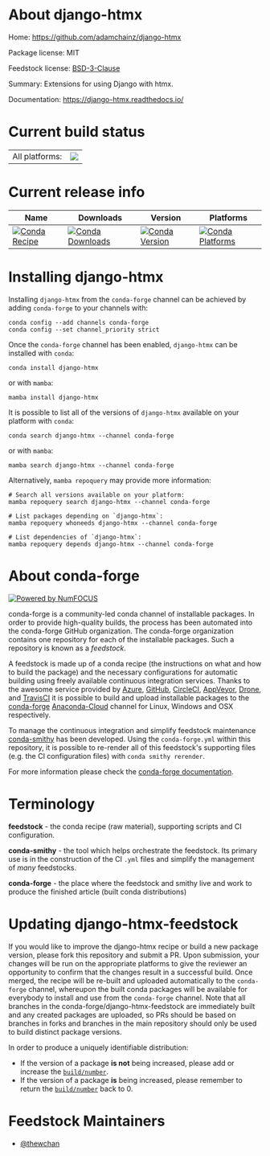 About django-htmx
=================

Home: https://github.com/adamchainz/django-htmx

Package license: MIT

Feedstock license: [BSD-3-Clause](https://github.com/conda-forge/django-htmx-feedstock/blob/main/LICENSE.txt)

Summary: Extensions for using Django with htmx.

Documentation: https://django-htmx.readthedocs.io/

Current build status
====================


<table><tr><td>All platforms:</td>
    <td>
      <a href="https://dev.azure.com/conda-forge/feedstock-builds/_build/latest?definitionId=17341&branchName=main">
        <img src="https://dev.azure.com/conda-forge/feedstock-builds/_apis/build/status/django-htmx-feedstock?branchName=main">
      </a>
    </td>
  </tr>
</table>

Current release info
====================

| Name | Downloads | Version | Platforms |
| --- | --- | --- | --- |
| [![Conda Recipe](https://img.shields.io/badge/recipe-django--htmx-green.svg)](https://anaconda.org/conda-forge/django-htmx) | [![Conda Downloads](https://img.shields.io/conda/dn/conda-forge/django-htmx.svg)](https://anaconda.org/conda-forge/django-htmx) | [![Conda Version](https://img.shields.io/conda/vn/conda-forge/django-htmx.svg)](https://anaconda.org/conda-forge/django-htmx) | [![Conda Platforms](https://img.shields.io/conda/pn/conda-forge/django-htmx.svg)](https://anaconda.org/conda-forge/django-htmx) |

Installing django-htmx
======================

Installing `django-htmx` from the `conda-forge` channel can be achieved by adding `conda-forge` to your channels with:

```
conda config --add channels conda-forge
conda config --set channel_priority strict
```

Once the `conda-forge` channel has been enabled, `django-htmx` can be installed with `conda`:

```
conda install django-htmx
```

or with `mamba`:

```
mamba install django-htmx
```

It is possible to list all of the versions of `django-htmx` available on your platform with `conda`:

```
conda search django-htmx --channel conda-forge
```

or with `mamba`:

```
mamba search django-htmx --channel conda-forge
```

Alternatively, `mamba repoquery` may provide more information:

```
# Search all versions available on your platform:
mamba repoquery search django-htmx --channel conda-forge

# List packages depending on `django-htmx`:
mamba repoquery whoneeds django-htmx --channel conda-forge

# List dependencies of `django-htmx`:
mamba repoquery depends django-htmx --channel conda-forge
```


About conda-forge
=================

[![Powered by
NumFOCUS](https://img.shields.io/badge/powered%20by-NumFOCUS-orange.svg?style=flat&colorA=E1523D&colorB=007D8A)](https://numfocus.org)

conda-forge is a community-led conda channel of installable packages.
In order to provide high-quality builds, the process has been automated into the
conda-forge GitHub organization. The conda-forge organization contains one repository
for each of the installable packages. Such a repository is known as a *feedstock*.

A feedstock is made up of a conda recipe (the instructions on what and how to build
the package) and the necessary configurations for automatic building using freely
available continuous integration services. Thanks to the awesome service provided by
[Azure](https://azure.microsoft.com/en-us/services/devops/), [GitHub](https://github.com/),
[CircleCI](https://circleci.com/), [AppVeyor](https://www.appveyor.com/),
[Drone](https://cloud.drone.io/welcome), and [TravisCI](https://travis-ci.com/)
it is possible to build and upload installable packages to the
[conda-forge](https://anaconda.org/conda-forge) [Anaconda-Cloud](https://anaconda.org/)
channel for Linux, Windows and OSX respectively.

To manage the continuous integration and simplify feedstock maintenance
[conda-smithy](https://github.com/conda-forge/conda-smithy) has been developed.
Using the ``conda-forge.yml`` within this repository, it is possible to re-render all of
this feedstock's supporting files (e.g. the CI configuration files) with ``conda smithy rerender``.

For more information please check the [conda-forge documentation](https://conda-forge.org/docs/).

Terminology
===========

**feedstock** - the conda recipe (raw material), supporting scripts and CI configuration.

**conda-smithy** - the tool which helps orchestrate the feedstock.
                   Its primary use is in the construction of the CI ``.yml`` files
                   and simplify the management of *many* feedstocks.

**conda-forge** - the place where the feedstock and smithy live and work to
                  produce the finished article (built conda distributions)


Updating django-htmx-feedstock
==============================

If you would like to improve the django-htmx recipe or build a new
package version, please fork this repository and submit a PR. Upon submission,
your changes will be run on the appropriate platforms to give the reviewer an
opportunity to confirm that the changes result in a successful build. Once
merged, the recipe will be re-built and uploaded automatically to the
`conda-forge` channel, whereupon the built conda packages will be available for
everybody to install and use from the `conda-forge` channel.
Note that all branches in the conda-forge/django-htmx-feedstock are
immediately built and any created packages are uploaded, so PRs should be based
on branches in forks and branches in the main repository should only be used to
build distinct package versions.

In order to produce a uniquely identifiable distribution:
 * If the version of a package **is not** being increased, please add or increase
   the [``build/number``](https://docs.conda.io/projects/conda-build/en/latest/resources/define-metadata.html#build-number-and-string).
 * If the version of a package **is** being increased, please remember to return
   the [``build/number``](https://docs.conda.io/projects/conda-build/en/latest/resources/define-metadata.html#build-number-and-string)
   back to 0.

Feedstock Maintainers
=====================

* [@thewchan](https://github.com/thewchan/)

